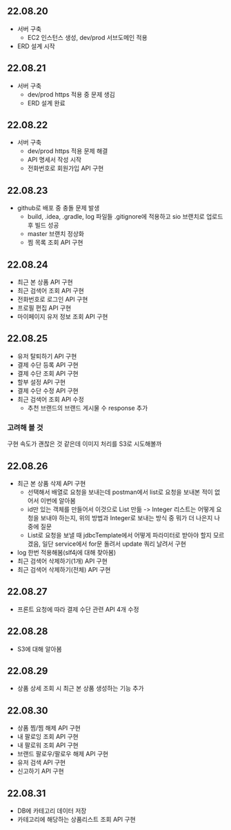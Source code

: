 
## 22.08.20 
- 서버 구축
  - EC2 인스턴스 생성, dev/prod 서브도메인 적용
- ERD 설계 시작

## 22.08.21
- 서버 구축
  - dev/prod https 적용 중 문제 생김
  - ERD 설계 완료

## 22.08.22
- 서버 구축
  - dev/prod https 적용 문제 해결
  - API 명세서 작성 시작
  - 전화번호로 회원가입 API 구현
  
## 22.08.23
- github로 배포 중 충돌 문제 발생
  - build, .idea, .gradle, log 파일들 .gitignore에 적용하고 sio 브랜치로 업로드 후 빌드 성공
  - master 브랜치 정상화 
  - 찜 목록 조회 API 구현

## 22.08.24
- 최근 본 상품 API 구현
- 최근 검색어 조회 API 구현
- 전화번호로 로그인 API 구현
- 프로필 편집 API 구현
- 마이페이지 유저 정보 조회 API 구현

## 22.08.25
- 유저 탈퇴하기 API 구현
- 결제 수단 등록 API 구현
- 결제 수단 조회 API 구현
- 할부 설정 API 구현
- 결제 수단 수정 API 구현
- 최근 검색어 조회 API 수정
  - 추천 브랜드의 브랜드 게시물 수 response 추가

### 고려해 볼 것
  구현 속도가 괜찮은 것 같은데 이미지 처리를 S3로 시도해볼까

## 22.08.26
- 최근 본 상품 삭제 API 구현
  - 선택해서 배열로 요청을 보내는데 postman에서 list로 요청을 보내본 적이 없어서 이번에 알아봄
  - id만 있는 객체를 만들어서 이것으로 List 만듦 -> Integer 리스트는 어떻게 요청을 보내야 하는지, 위의 방법과 Integer로 보내는 방식 중 뭐가 더 나은지 나중에 질문
  - List로 요청을 보낼 때 jdbcTemplate에서 어떻게 파라미터로 받아야 할지 모르겠음, 일단 service에서 for문 돌려서 update 쿼리 날려서 구현
- log 한번 적용해봄(slf4j에 대해 찾아봄)
- 최근 검색어 삭제하기(1개) API 구현
- 최근 검색어 삭제하기(전체) API 구현

## 22.08.27
- 프론트 요청에 따라 결제 수단 관련 API 4개 수정

## 22.08.28
- S3에 대해 알아봄

## 22.08.29
- 상품 상세 조회 시 최근 본 상품 생성하는 기능 추가

## 22.08.30
- 상품 찜/찜 해제 API 구현
- 내 팔로잉 조회 API 구현
- 내 팔로워 조회 API 구현
- 브랜드 팔로우/팔로우 해제 API 구현
- 유저 검색 API 구현
- 신고하기 API 구현

## 22.08.31
- DB에 카테고리 데이터 저장
- 카테고리에 해당하는 상품리스트 조회 API 구현




